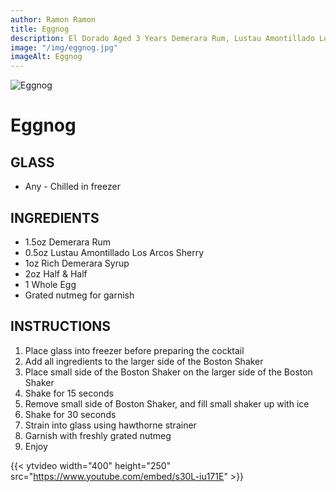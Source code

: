 ```yaml
---
author: Ramon Ramon
title: Eggnog
description: El Dorado Aged 3 Years Demerara Rum, Lustau Amontillado Los Arcos Sherry, Demerara Syrup, Half & Half, Whole Egg, Nutmeg
image: "/img/eggnog.jpg"
imageAlt: Eggnog
---
```


![Eggnog](/img/eggnog.jpg "Picture of Eggnog")

# Eggnog

## GLASS

-   Any - Chilled in freezer

## INGREDIENTS

-   1.5oz Demerara Rum
-   0.5oz Lustau Amontillado Los Arcos Sherry
-   1oz Rich Demerara Syrup
-   2oz Half & Half
-   1 Whole Egg
-   Grated nutmeg for garnish

## INSTRUCTIONS

1. Place glass into freezer before preparing the cocktail
2. Add all ingredients to the larger side of the Boston Shaker
3. Place small side of the Boston Shaker on the larger side of the Boston Shaker
4. Shake for 15 seconds
5. Remove small side of Boston Shaker, and fill small shaker up with ice
6. Shake for 30 seconds
7. Strain into glass using hawthorne strainer
8. Garnish with freshly grated nutmeg
9. Enjoy

{{< ytvideo width="400" height="250" src="https://www.youtube.com/embed/s30L-iu171E" >}}
